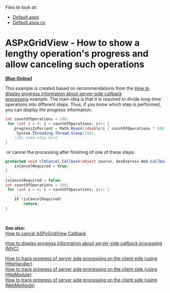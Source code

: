 <!-- default file list -->
*Files to look at*:

* [Default.aspx](./CS/Default.aspx)
* [Default.aspx.cs](./CS/Default.aspx.cs)
<!-- default file list end -->
# ASPxGridView - How to show a lengthy operation's progress and allow canceling such operations
<!-- run online -->
**[[Run Online]](https://codecentral.devexpress.com/t518056)**
<!-- run online end -->


<p>This example is created based on recommendations from the <a href="https://www.devexpress.com/Support/Center/p/E918">How to display progress information about server-side callback processing</a> example. The main idea is that it is required to divide long-time operations into different steps. Thus, if you know which step is performed, you can display the progress information:</p>


```cs
int countOfOperations = 100;
 for (int i = 0; i < countOfOperations; i++) {
    progressInPercent = Math.Round((double)i / countOfOperations * 100);
     System.Threading.Thread.Sleep(150);
    //Do some step here
}

```


<p> or cancel the processing after finishing of one of these steps:</p>


```cs
protected void clbCancel_Callback(object source, DevExpress.Web.CallbackEventArgs e) {
    isCancelRequired = true;
}
...
isCancelRequired = false;
int countOfOperations = 100;
 for (int i = 0; i < countOfOperations; i++) {
    ...
    if (isCancelRequired)
        return;
}

```


<p> </p>
<p><strong>See also:<br></strong><a href="https://www.devexpress.com/Support/Center/p/E4281">How to cancel ASPxGridView Callback</a><strong><br></strong></p>
<p><a href="https://www.devexpress.com/Support/Center/p/E4244">How to display progress information about server-side callback processing (MVC)</a></p>
<p><a href="https://www.devexpress.com/Support/Center/p/E4651">How to track progress of server side processing on the client side (using HttpHandler)</a><u><br></u><a href="https://www.devexpress.com/Support/Center/p/E4656">How to track progress of server side processing on the client side (using HttpModule)</a><br><a href="https://www.devexpress.com/Support/Center/p/T156786">How to track progress of server side processing on the client side (using WebMethods)</a></p>

<br/>


